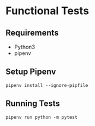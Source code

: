 # Functional Tests

## Requirements

- Python3
- pipenv

## Setup Pipenv

`pipenv install --ignore-pipfile`

## Running Tests

`pipenv run python -m pytest`

